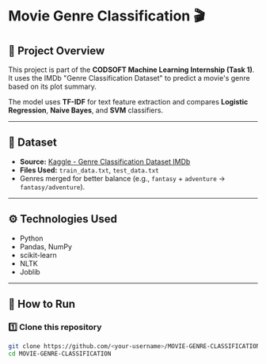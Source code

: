 # Movie Genre Classification 🎬

## 📌 Project Overview
This project is part of the **CODSOFT Machine Learning Internship (Task 1)**.  
It uses the IMDb "Genre Classification Dataset" to predict a movie's genre based on its plot summary.

The model uses **TF-IDF** for text feature extraction and compares **Logistic Regression**, **Naive Bayes**, and **SVM** classifiers.

---

## 📂 Dataset
- **Source:** [Kaggle - Genre Classification Dataset IMDb](https://www.kaggle.com/datasets/hijest/genre-classification-dataset-imdb)
- **Files Used:** `train_data.txt`, `test_data.txt`
- Genres merged for better balance (e.g., `fantasy` + `adventure` → `fantasy/adventure`).

---

## ⚙️ Technologies Used
- Python
- Pandas, NumPy
- scikit-learn
- NLTK
- Joblib

---

## 🚀 How to Run

### 1️⃣ Clone this repository
```bash
git clone https://github.com/<your-username>/MOVIE-GENRE-CLASSIFICATION.git
cd MOVIE-GENRE-CLASSIFICATION
